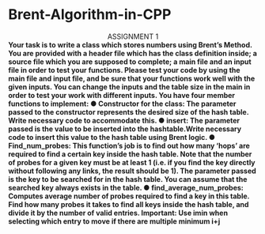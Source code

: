 # Brent-Algorithm-in-CPP


<center>ASSIGNMENT 1</center>
<b>Your task is to write a class which stores numbers using Brent’s Method. You are
provided with a header file which has the class definition inside; a source file
which you are supposed to complete; a main file and an input file in order to test
your functions. Please test your code by using the main file and input file, and be
sure that your functions work well with the given inputs. You can change the
inputs and the table size in the main in order to test your work with different
inputs.
You have four member functions to implement:
● Constructor for the class: The parameter passed to the constructor
represents the desired size of the hash table. Write necessary code to
accommodate this.
● insert: The parameter passed is the value to be inserted into the
hashtable.Write necessary code to insert this value to the hash table using
Brent logic.
● Find_num_probes: This function’s job is to find out how many ‘hops’ are
required to find a certain key inside the hash table. Note that the number of
probes for a given key must be at least 1 (i.e. if you find the key directly
without following any links, the result should be 1). The parameter passed
is the key to be searched for in the hash table. You can assume that the
searched key always exists in the table.
● find_average_num_probes: Computes average number of probes
required to find a key in this table. Find how many probes it takes to find all
keys inside the hash table, and divide it by the number of valid entries.
Important: Use imin when selecting which entry to move if there are multiple
minimum i+j<s.</b>
